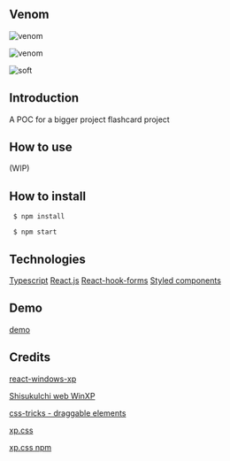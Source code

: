 ## Venom <a id="venom">

![venom](https://capsule-render.vercel.app/api?type=venom&height=200&text=Pedro%20Rosa.&fontSize=70&fontColor=FFFFFF&color=0:8871e5,100:b678c4&stroke=b678c4)

![venom](https://capsule-render.vercel.app/api?type=venom&height=200&text=Pedro%20Rosa.&fontSize=70&color=0:8871e5,100:b678c4&stroke=b678c4)

![soft](https://capsule-render.vercel.app/api?type=soft&color=0D1117&text=Pedro%20Rosa&fontSize=40&fontColor=FFFFFF)



## Introduction 

A POC for a bigger project flashcard project


## How to use

(WIP)

## How to install

```
 $ npm install

```

```
 $ npm start

```

## Technologies

[Typescript](https://www.typescriptlang.org/)
[React.js](https://reactjs.org/)
[React-hook-forms](https://react-hook-form.com/)
[Styled components](https://www.styled-components.com/)

## Demo 
 [demo](https://boisterous-genie-1d07c5.netlify.app/)


## Credits

[react-windows-xp](https://www.npmjs.com/package/react-windows-xp)

[Shisukulchi web WinXP](https://github.com/ShizukuIchi/winXP)

[css-tricks - draggable elements](https://css-tricks.com/books/greatest-css-tricks/draggable-elements/)

[xp.css](https://botoxparty.github.io/XP.css/)

[xp.css npm](https://www.npmjs.com/package/xp.css)
